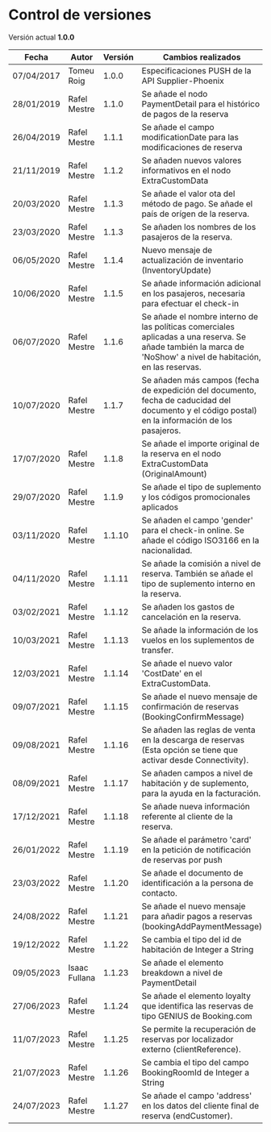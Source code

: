 # Control de versiones

<aside class="notice">Versión actual <b>1.0.0</b></aside>

Fecha | Autor | Versión | Cambios realizados
--------- | ----------- | ----------- | ----------- 
07/04/2017 | Tomeu Roig | 1.0.0 | Especificaciones PUSH de la API Supplier-Phoenix
28/01/2019 | Rafel Mestre | 1.1.0 | Se añade el nodo PaymentDetail para el histórico de pagos de la reserva
26/04/2019 | Rafel Mestre | 1.1.1 | Se añade el campo modificationDate para las modificaciones de reserva
21/11/2019 | Rafel Mestre | 1.1.2 | Se añaden nuevos valores informativos en el nodo ExtraCustomData
20/03/2020 | Rafel Mestre | 1.1.3 | Se añade el valor ota del método de pago. Se añade el país de orígen de la reserva.
23/03/2020 | Rafel Mestre | 1.1.3 | Se añaden los nombres de los pasajeros de la reserva.
06/05/2020 | Rafel Mestre | 1.1.4 | Nuevo mensaje de actualización de inventario (InventoryUpdate)
10/06/2020 | Rafel Mestre | 1.1.5 | Se añade información adicional en los pasajeros, necesaria para efectuar el check-in
06/07/2020 | Rafel Mestre | 1.1.6 | Se añade el nombre interno de las políticas comerciales aplicadas a una reserva. Se añade también la marca de 'NoShow' a nivel de habitación, en las reservas.
10/07/2020 | Rafel Mestre | 1.1.7 | Se añaden más campos (fecha de expedición del documento, fecha de caducidad del documento y el código postal) en la información de los pasajeros.
17/07/2020 | Rafel Mestre | 1.1.8 | Se añade el importe original de la reserva en el nodo ExtraCustomData (OriginalAmount)
29/07/2020 | Rafel Mestre | 1.1.9 | Se añade el tipo de suplemento y los códigos promocionales aplicados
03/11/2020 | Rafel Mestre | 1.1.10 | Se añaden el campo 'gender' para el check-in online. Se añade el código ISO3166 en la nacionalidad.
04/11/2020 | Rafel Mestre | 1.1.11 | Se añade la comisión a nivel de reserva. También se añade el tipo de suplemento interno en la reserva.
03/02/2021 | Rafel Mestre | 1.1.12 | Se añaden los gastos de cancelación en la reserva.
10/03/2021 | Rafel Mestre | 1.1.13 | Se añade la información de los vuelos en los suplementos de transfer.
12/03/2021 | Rafel Mestre | 1.1.14 | Se añade el nuevo valor 'CostDate' en el ExtraCustomData.
09/07/2021 | Rafel Mestre | 1.1.15 | Se añade el nuevo mensaje de confirmación de reservas (BookingConfirmMessage)
09/08/2021 | Rafel Mestre | 1.1.16 | Se añaden las reglas de venta en la descarga de reservas (Esta opción se tiene que activar desde Connectivity).
08/09/2021 | Rafel Mestre | 1.1.17 | Se añaden campos a nivel de habitación y de suplemento, para la ayuda en la facturación.
17/12/2021 | Rafel Mestre | 1.1.18 | Se añade nueva información referente al cliente de la reserva.
26/01/2022 | Rafel Mestre | 1.1.19 | Se añade el parámetro 'card' en la petición de notificación de reservas por push
23/03/2022 | Rafel Mestre | 1.1.20 | Se añade el documento de identificación a la persona de contacto.
24/08/2022 | Rafel Mestre | 1.1.21 | Se añade el nuevo mensaje para añadir pagos a reservas (bookingAddPaymentMessage)
19/12/2022 | Rafel Mestre | 1.1.22 | Se cambia el tipo del id de habitación de Integer a String
09/05/2023 | Isaac Fullana | 1.1.23 | Se añade el elemento breakdown a nivel de PaymentDetail
27/06/2023 | Rafel Mestre | 1.1.24 | Se añade el elemento loyalty que identifica las reservas de tipo GENIUS de Booking.com
11/07/2023 | Rafel Mestre | 1.1.25 | Se permite la recuperación de reservas por localizador externo (clientReference).
21/07/2023 | Rafel Mestre | 1.1.26 | Se cambia el tipo del campo BookingRoomId de Integer a String
24/07/2023 | Rafel Mestre | 1.1.27 | Se añade el campo 'address' en los datos del cliente final de reserva (endCustomer).